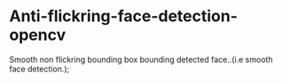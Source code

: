 # Anti-flickring-face-detection-opencv
Smooth non flickring bounding box bounding detected face..(i.e smooth face detection.);
